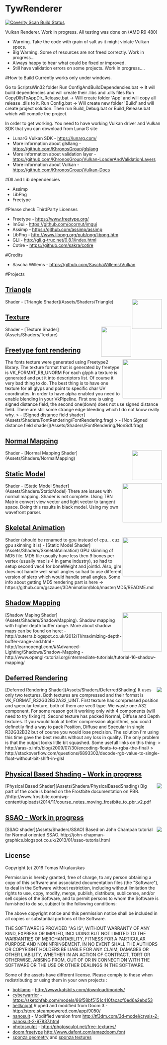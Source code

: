 # TywRenderer
<a href="https://scan.coverity.com/projects/tywyllsoftware-tywrenderer">
  <img alt="Coverity Scan Build Status"
       src="https://scan.coverity.com/projects/12201/badge.svg"/>
</a>

Vulkan Renderer. Work in progress. All testing was done on (AMD R9 480)
- Warning. Take the code with grain of salt as it might violate Vulkan specs.
- Big Warning. Some of resources are not freed correctly. Work in progress...
- Always happy to hear what could be fixed or improved.
- Still have validation errors on some projects. Work in progress....

#How to Build
Currently works only under windows.

Go to ScriptsWin32 folder
Run ConfigAndBuildDependencies.bat -> It will build dependencies and will create their .libs and .dlls files
Run CopyDllsToAppDir_Release.bat -> Will create folder 'App' and will copy all release .dlls to it.
Run Config.bat -> Will create new folder 'Build' and will create project solution.
Then run Build_Debug.bat or Build_Release.bat which will compile the project.


In order to get working. You need to have working Vulkan driver and Vulkan SDK that you can download from LunarG site
- LunarG Vulkan SDK - https://lunarg.com/
- More information about glsllang - https://github.com/KhronosGroup/glslang
- More information about validation layer - https://github.com/KhronosGroup/Vulkan-LoaderAndValidationLayers
- More information about Vulkan - https://github.com/KhronosGroup/Vulkan-Docs

#Dll and Lib dependencies
- Assimp
- LibPng
- Freetype 

#Please check ThirdParty Licenses
- Freetype -  https://www.freetype.org/
- ImGui    -  https://github.com/ocornut/imgui
- Assimp   -  https://github.com/assimp/assimp
- LibPng   -  http://www.libpng.org/pub/png/libpng.htm
- GLI      -  http://gli.g-truc.net/0.8.1/index.html
- Cotire   -  https://github.com/sakra/cotire

#Credits
- Sascha Willems - https://github.com/SaschaWillems/Vulkan


#Projects
## [Triangle](Projects/Triangle)
<img src="ScreenShots/Triangle.png" height="96px" align="right">
Shader - [Triangle Shader](Assets/Shaders/Triangle)


## [Texture](Projects/Texture)
<img src="ScreenShots/Texture.png" height="96px" align="right">
Shader - [Texture Shader](Assets/Shaders/Texture)

## [Freetype font rendering](Projects/FontRendering)
<img src="ScreenShots/FontRendering.png" height="126px" align="right">
The fonts texture were generated using Freetype2 library. The texture format that is generated by freetype is VK_FORMAT_R8_UNORM
For each glyph a texture is generated and put it into descriptors list. Of course it very bad thing to do.
The best thing is to have one texture for all glyps and point to specific char UV coordinates. In order to have alpha enabled you need
to enable blending in your VkPipeline.
First one is using signed distance field, the second one(down) does not use signed distance field.
There are still some strange edge bleeding which I do not know really why.
> - [Signed distance field shader](Assets/Shaders/FontRendering/FontRendering.frag)
> - [Non Signed distance field shader](Assets/Shaders/FontRendering/NonSdf.frag)

## [Normal Mapping](Projects/NormalMapping)
<img src="ScreenShots/NormallMapping.png" height="96px" align="right">
Shader - [Normal Mapping Shader](Assets/Shaders/NormalMapping)


## [Static Model](Projects/StaticModel)
<img src="ScreenShots/StaticModel.png" height="126px" align="right">
Shader - [Static Model Shader](Assets/Shaders/StaticModel)
There are issues with normal mapping. Shader is not complete.
Using TBN Matrix convert view vector and light vector to tangent space. Doing this results in black model.
Using my own wavefront parser.


## [Skeletal Animation](Projects/SkeletalAnimation)
<img src="ScreenShots/SkeletalAnimation.png" height="126px" align="right">
Shader (should be renamed to gpu instead of cpu... cuz gpu skinning it is) - [Static Model Shader](Assets/Shaders/SkeletalAnimation)
GPU skinning of MD5 file. MD5 file usually have less then 9 bones per vertex (usually max is 4 in game industry), so had to setup second vec4 for boneWeight and jointId. Also, glm does not handle well small angles so had to use different version of slerp which would handle small angles. Some info about getting MD5 rendering part is here -> https://github.com/gszauer/3DAnimation/blob/master/MD5/README.md

## [Shadow Mapping](Projects/ShadowMapping)
<img src="ScreenShots/ShadowMapping.png" height="126px" align="right">
[Shadow Maping Shader](Assets/Shaders/ShadowMapping). Shadow mapping with higher depth buffer range. More about shadow maps can be found on here:
- http://outerra.blogspot.co.uk/2012/11/maximizing-depth-buffer-range-and.html
- http://learnopengl.com/#!Advanced-Lighting/Shadows/Shadow-Mapping
- http://www.opengl-tutorial.org/intermediate-tutorials/tutorial-16-shadow-mapping/

## [Deferred Rendering](Projects/DeferredShading)
<img src="ScreenShots/DeferredRendering.png" height="left" align="right">
[Deferred Rendering Shader](Assets/Shaders/DeferredShading)
It uses only two textures. Both textures are compressed and their format is VK_FORMAT_R32G32B32A32_UINT. First texture has compressed position and specular texture, both of them are vec3 type. We waste one A32 component. For some reason got it working only with 4 components (will need to try fixing it). Second texture has packed Normal, Diffuse and Depth textures. If you would look at better compression algorithms, you could definetily find a way to pack Position, Diffuse and Specular in single R32G32B32 but of course you would lose precision. The solution I'm using this time gave the best results without any loss in quality. The only problem is that the output looks litlle bit squashed.
Some usefull links on this thing:
> http://aras-p.info/blog/2009/07/30/encoding-floats-to-rgba-the-final/
> http://stackoverflow.com/questions/6893302/decode-rgb-value-to-single-float-without-bit-shift-in-glsl

## [Physical Based Shading - Work in progress](Projects/DeferredShading)
<img src="ScreenShots/PhysicalBasedShader.png" height="left" align="right">
[Physical Based Shader](Assets/Shaders/PhysicalBasedShading)
Big part of the code is based on the Frostbite documentation on PBR.
//http://www.frostbite.com/wp-content/uploads/2014/11/course_notes_moving_frostbite_to_pbr_v2.pdf

## [SSAO - Work in progress](Projects/SSAO)
<img src="ScreenShots/SSAO.png" height="left" align="right">
[SSAO shader](Assets/Shaders/SSAO)
Based on John Champan tutorial for Normal oriented SSAO.
http://john-chapman-graphics.blogspot.co.uk/2013/01/ssao-tutorial.html

## License
Copyright (c) 2016 Tomas Mikalauskas

Permission is hereby granted, free of charge, to any person obtaining a copy of this software and associated documentation files (the "Software"), to deal in the Software without restriction, including without limitation the rights to use, copy, modify, merge, publish, distribute, sublicense, and/or sell copies of the Software, and to permit persons to whom the Software is furnished to do so, subject to the following conditions:

The above copyright notice and this permission notice shall be included in all copies or substantial portions of the Software.

THE SOFTWARE IS PROVIDED "AS IS", WITHOUT WARRANTY OF ANY KIND, EXPRESS OR IMPLIED, INCLUDING BUT NOT LIMITED TO THE WARRANTIES OF MERCHANTABILITY, FITNESS FOR A PARTICULAR PURPOSE AND NONINFRINGEMENT. IN NO EVENT SHALL THE AUTHORS OR COPYRIGHT HOLDERS BE LIABLE FOR ANY CLAIM, DAMAGES OR OTHER LIABILITY, WHETHER IN AN ACTION OF CONTRACT, TORT OR OTHERWISE, ARISING FROM, OUT OF OR IN CONNECTION WITH THE SOFTWARE OR THE USE OR OTHER DEALINGS IN THE SOFTWARE.


Some of the assets have different license. Please comply to these when redistributing or using them in your own projects :
- [boblamp](Assets//Geometry/boblamp) - http://www.katsbits.com/download/models/
- [cyberwarrior](Assets/Geometry/cyberwarrior) - https://sketchfab.com/models/86f58bf5151c410facacf0ed6a2ebd53
- [hellknight](Assets/Geometry/hellknight) Ripped and modified from Doom 3 - http://store.steampowered.com/app/9050/
- [nanosuit](Assets/Geometry/nanosuit) - Modiffied version from  http://tf3dm.com/3d-model/crysis-2-nanosuit-2-97837.html
- [photosculpt](Assets/Textures/photosculpt) - http://photosculpt.net/free-textures/
- [doom freetype](Assets/Textures/freetype/AmazDooMLeft.ttf) http://www.dafont.com/amazdoom.font
- [sponza geometry](Assets/Geometry/Sponza) and [sponza textures](Assets/Textures/sponza)
